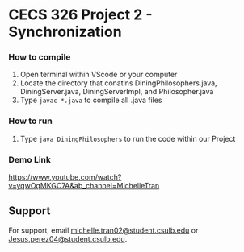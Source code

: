 
# CECS 326 Project 2 - Synchronization

### How to compile
1. Open terminal within VScode or your computer
2. Locate the directory that conatins DiningPhilosophers.java, DiningServer.java, DiningServerImpl, and Philosopher.java
3. Type ```javac *.java``` to compile all .java files

### How to run
1. Type ```java DiningPhilosophers``` to run the code within our Project

### Demo Link
https://www.youtube.com/watch?v=yqwOqMKGC7A&ab_channel=MichelleTran

## Support
For support, email michelle.tran02@student.csulb.edu or Jesus.perez04@student.csulb.edu.

